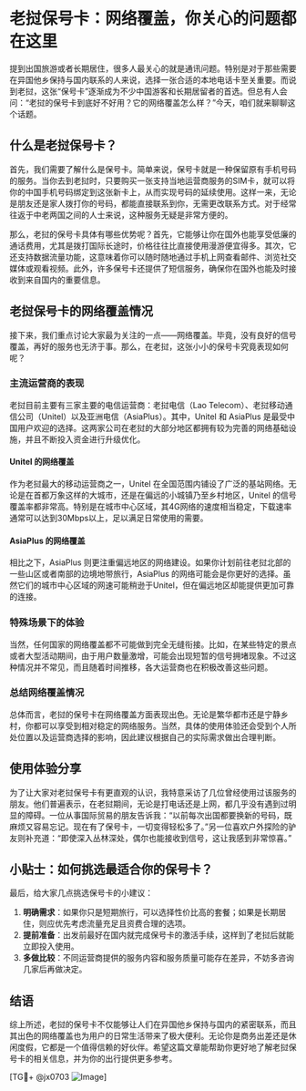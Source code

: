 # 老挝保号卡：网络覆盖，你关心的问题都在这里

提到出国旅游或者长期居住，很多人最关心的就是通讯问题。特别是对于那些需要在异国他乡保持与国内联系的人来说，选择一张合适的本地电话卡至关重要。而说到老挝，这张“保号卡”逐渐成为不少中国游客和长期居留者的首选。但总有人会问：“老挝的保号卡到底好不好用？它的网络覆盖怎么样？”今天，咱们就来聊聊这个话题。

## 什么是老挝保号卡？

首先，我们需要了解什么是保号卡。简单来说，保号卡就是一种保留原有手机号码的服务。当你去到老挝时，只要购买一张支持当地运营商服务的SIM卡，就可以将你的中国手机号码绑定到这张新卡上，从而实现号码的延续使用。这样一来，无论是朋友还是家人拨打你的号码，都能直接联系到你，无需更改联系方式。对于经常往返于中老两国之间的人士来说，这种服务无疑是非常方便的。

那么，老挝的保号卡具体有哪些优势呢？首先，它能够让你在国外也能享受低廉的通话费用，尤其是拨打国际长途时，价格往往比直接使用漫游便宜得多。其次，它还支持数据流量功能，这意味着你可以随时随地通过手机上网查看邮件、浏览社交媒体或观看视频。此外，许多保号卡还提供了短信服务，确保你在国外也能及时接收到来自国内的重要信息。

## 老挝保号卡的网络覆盖情况

接下来，我们重点讨论大家最为关注的一点——网络覆盖。毕竟，没有良好的信号覆盖，再好的服务也无济于事。那么，在老挝，这张小小的保号卡究竟表现如何呢？

### 主流运营商的表现

老挝目前主要有三家主要的电信运营商：老挝电信（Lao Telecom）、老挝移动通信公司（Unitel）以及亚洲电信（AsiaPlus）。其中，Unitel 和 AsiaPlus 是最受中国用户欢迎的选择。这两家公司在老挝的大部分地区都拥有较为完善的网络基础设施，并且不断投入资金进行升级优化。

#### Unitel 的网络覆盖

作为老挝最大的移动运营商之一，Unitel 在全国范围内铺设了广泛的基站网络。无论是在首都万象这样的大城市，还是在偏远的小城镇乃至乡村地区，Unitel 的信号覆盖率都非常高。特别是在城市中心区域，其4G网络的速度相当稳定，下载速率通常可以达到30Mbps以上，足以满足日常使用的需要。

#### AsiaPlus 的网络覆盖

相比之下，AsiaPlus 则更注重偏远地区的网络建设。如果你计划前往老挝北部的一些山区或者南部的边境地带旅行，AsiaPlus 的网络可能会是你更好的选择。虽然它们的城市中心区域的网速可能稍逊于Unitel，但在偏远地区却能提供更加可靠的连接。

### 特殊场景下的体验

当然，任何国家的网络覆盖都不可能做到完全无缝衔接。比如，在某些特定的景点或者大型活动期间，由于用户数量激增，可能会出现短暂的信号拥堵现象。不过这种情况并不常见，而且随着时间推移，各大运营商也在积极改善这些问题。

### 总结网络覆盖情况

总体而言，老挝的保号卡在网络覆盖方面表现出色。无论是繁华都市还是宁静乡村，你都可以享受到相对稳定的网络服务。当然，具体的使用体验还会受到个人所处位置以及运营商选择的影响，因此建议根据自己的实际需求做出合理判断。

## 使用体验分享

为了让大家对老挝保号卡有更直观的认识，我特意采访了几位曾经使用过该服务的朋友。他们普遍表示，在老挝期间，无论是打电话还是上网，都几乎没有遇到过明显的障碍。一位从事国际贸易的朋友告诉我：“以前每次出国都要换新的号码，既麻烦又容易忘记。现在有了保号卡，一切变得轻松多了。”另一位喜欢户外探险的驴友则补充道：“即使深入丛林深处，偶尔也能接收到信号，这让我感到非常惊喜。”

## 小贴士：如何挑选最适合你的保号卡？

最后，给大家几点挑选保号卡的小建议：

1. **明确需求**：如果你只是短期旅行，可以选择性价比高的套餐；如果是长期居住，则应优先考虑流量充足且资费合理的选项。
2. **提前准备**：出发前最好在国内就完成保号卡的激活手续，这样到了老挝后就能立即投入使用。
3. **多做比较**：不同运营商提供的服务内容和服务质量可能存在差异，不妨多咨询几家后再做决定。

## 结语

综上所述，老挝的保号卡不仅能够让人们在异国他乡保持与国内的紧密联系，而且其出色的网络覆盖也为用户的日常生活带来了极大便利。无论你是商务出差还是休闲度假，它都是一个值得信赖的好伙伴。希望这篇文章能帮助你更好地了解老挝保号卡的相关信息，并为你的出行提供更多参考。

[TG💪+ @jx0703 ![Image](https://github.com/user-attachments/assets/dbca1d08-cadb-493c-b0ec-ad6f7a83f270)]